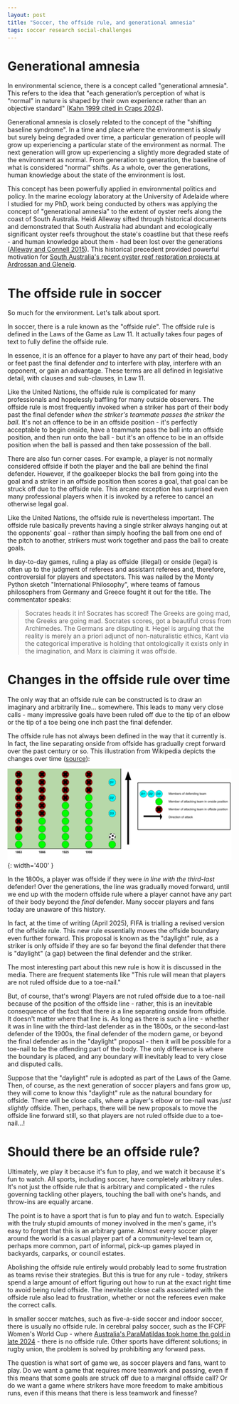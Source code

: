 ```yaml
---
layout: post
title: "Soccer, the offside rule, and generational amnesia"
tags: soccer research social-challenges
---
```


# Generational amnesia

In environmental science, there is a concept called "generational amnesia". This refers to the idea that "each generation’s perception of what is “normal” in nature is shaped by their own experience rather than an objective standard" ([Kahn 1999 cited in Craps 2024](https://brill.com/view/journals/mesr/aop/article-10.1163-29498902-20240001/article-10.1163-29498902-20240001.xml)).

Generational amnesia is closely related to the concept of the "shifting baseline syndrome". In a time and place where the environment is slowly but surely being degraded over time, a particular generation of people will grow up experiencing a particular state of the environment as normal. The next generation will grow up experiencing a slightly more degraded state of the environment as normal. From generation to generation, the baseline of what is considered "normal" shifts. As a whole, over the generations, human knowledge about the state of the environment is lost.

This concept has been powerfully applied in environmental politics and policy. In the marine ecology laboratory at the University of Adelaide where I studied for my PhD, work being conducted by others was applying the concept of "generational amnesia" to the extent of oyster reefs along the coast of South Australia. Heidi Alleway sifted through historical documents and demonstrated that South Australia had abundant and ecologically significant oyster reefs throughout the state's coastline but that these reefs - and human knowledge about them - had been lost over the generations ([Alleway and Connell 2015](https://conbio.onlinelibrary.wiley.com/doi/pdfdirect/10.1111/cobi.12452?casa_token=1_kCzIwd2NQAAAAA%3AzFY2Pnl0Boa21F6SI2ejFM0d73-CZxqBQxF8WrLA59XNggfixVlTbYGZxbVQxAyIrABXthce4UiuFnQ)). This historical precedent provided powerful motivation for [South Australia's recent oyster reef restoration projects at Ardrossan and Glenelg](https://www.natureaustralia.org.au/what-we-do/our-priorities/oceans/ocean-stories/restoring-shellfish-reefs/glenelg/).

# The offside rule in soccer

So much for the environment. Let's talk about sport.

In soccer, there is a rule known as the "offside rule". The offside rule is defined in the Laws of the Game as Law 11. It actually takes four pages of text to fully define the offside rule.

In essence, it is an offence for a player to have any part of their head, body or feet past the final defender *and* to interfere with play, interfere with an opponent, or gain an advantage. These terms are all defined in legislative detail, with clauses and sub-clauses, in Law 11.

Like the United Nations, the offside rule is complicated for many professionals and hopelessly baffling for many outside observers. The offside rule is most frequently invoked when a striker has part of their body past the final defender *when the striker's teammate passes the striker the ball*. It's not an offence to be in an offside position - it's perfectly acceptable to begin onside, have a teammate pass the ball into an offside position, and then run onto the ball - but it's an offence to be in an offside position when the ball is passed and then take possession of the ball.

There are also fun corner cases. For example, a player is not normally considered offside if both the player and the ball are behind the final defender. However, if the goalkeeper blocks the ball from going into the goal and a striker in an offside position then scores a goal, that goal can be struck off due to the offside rule. This arcane exception has surprised even many professional players when it is invoked by a referee to cancel an otherwise legal goal.

Like the United Nations, the offside rule is nevertheless important. The offside rule basically prevents having a single striker always hanging out at the opponents' goal - rather than simply hoofing the ball from one end of the pitch to another, strikers must work together and pass the ball to create goals.

In day-to-day games, ruling a play as offside (illegal) or onside (legal) is often up to the judgment of referees and assistant referees and, therefore, controversial for players and spectators. This was nailed by the Monty Python sketch "International Philosophy", where teams of famous philosophers from Germany and Greece fought it out for the title. The commentator speaks:

> Socrates heads it in! Socrates has scored! The Greeks are going mad, the Greeks are going mad. Socrates scores, got a beautiful cross from Archimedes. The Germans are disputing it. Hegel is arguing that the reality is merely an a priori adjunct of non-naturalistic ethics, Kant via the categorical imperative is holding that ontologically it exists only in the imagination, and Marx is claiming it was offside.

# Changes in the offside rule over time

The only way that an offside rule can be constructed is to draw an imaginary and arbitrarily line... somewhere. This leads to many very close calls - many impressive goals have been ruled off due to the tip of an elbow or the tip of a toe being one inch past the final defender.

The offside rule has not always been defined in the way that it currently is. In fact, the line separating onside from offside has gradually crept forward over the past century or so. This illustration from Wikipedia depicts the changes over time ([source](https://en.wikipedia.org/wiki/File:Offside_position_(historical_development).png)):

![diagram showing the historical evolution of the offside rule](/assets/images/offside.png){: width='400' }

In the 1800s, a player was offside if they were *in line with the third-last* defender! Over the generations, the line was gradually moved forward, until we end up with the modern offside rule where a player cannot have any part of their body beyond the *final* defender. Many soccer players and fans today are unaware of this history.

In fact, at the time of writing (April 2025), FIFA is trialling a revised version of the offside rule. This new rule essentially moves the offside boundary even further forward. This proposal is known as the "daylight" rule, as a striker is only offside if they are so far beyond the final defender that there is "daylight" (a gap) between the final defender and the striker.

The most interesting part about this new rule is how it is discussed in the media. There are frequent statements like "This rule will mean that players are not ruled offside due to a toe-nail."

But, of course, that's wrong! Players are not ruled offside due to a toe-nail because of the position of the offside line - rather, this is an inevitable consequence of the fact that there *is* a line separating onside from offside. It doesn't matter where that line is. As long as there is such a line - whether it was in line with the third-last defender as in the 1800s, or the second-last defender of the 1900s, the final defender of the modern game, or beyond the final defender as in the "daylight" proposal - then it will be possible for a toe-nail to be the offending part of the body. The only difference is where the boundary is placed, and any boundary will inevitably lead to very close and disputed calls.

Suppose that the "daylight" rule is adopted as part of the Laws of the Game. Then, of course, as the next generation of soccer players and fans grow up, they will come to know this "daylight" rule as the natural boundary for offside. There will be close calls, where a player's elbow or toe-nail was *just slightly* offside. Then, perhaps, there will be new proposals to move the offside line forward still, so that players are not ruled offside due to a toe-nail...!

# Should there be an offside rule?

Ultimately, we play it because it's fun to play, and we watch it because it's fun to watch. All sports, including soccer, have completely arbitrary rules. It's not just the offside rule that is arbitrary and complicated - the rules governing tackling other players, touching the ball with one's hands, and throw-ins are equally arcane.

The point is to have a sport that is fun to play and fun to watch. Especially with the truly stupid amounts of money involved in the men's game, it's easy to forget that this is an arbitrary game. Almost every soccer player around the world is a casual player part of a community-level team or, perhaps more common, part of informal, pick-up games played in backyards, carparks, or council estates.

Abolishing the offside rule entirely would probably lead to some frustration as teams revise their strategies. But this is true for any rule - today, strikers spend a large amount of effort figuring out how to run at the exact right time to avoid being ruled offside. The inevitable close calls associated with the offside rule also lead to frustration, whether or not the referees even make the correct calls.

In smaller soccer matches, such as five-a-side soccer and indoor soccer, there is usually no offside rule. In cerebral palsy soccer, such as the IFCPF Women's World Cup - where [Australia's ParaMatildas took home the gold in late 2024](https://www.paramatildas.com.au/news/commbank-paramatildas-win-ifcpf-womens-world-cup) - there is no offside rule. Other sports have different solutions; in rugby union, the problem is solved by prohibiting any forward pass.

The question is what sort of game we, as soccer players and fans, want to play. Do we want a game that requires more teamwork and passing, even if this means that some goals are struck off due to a marginal offside call? Or do we want a game where strikers have more freedom to make ambitious runs, even if this means that there is less teamwork and finesse?
